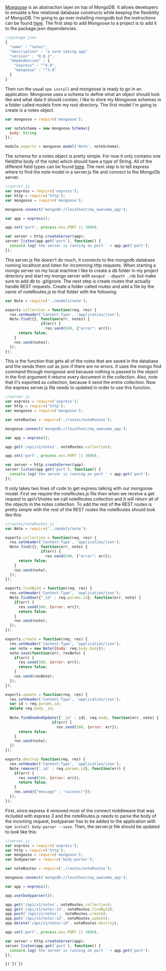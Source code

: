 <a href="http://mongoosejs.com/">Mongoose</a> is an abstraction layer on top of MongoDB. It allows developers to emulate a few relational database constructs while keeping the flexibility of MongoDB. I'm going to go over installing mongodb but the instructions can be found <a href="http://docs.mongodb.org/manual/installation/">here</a>. The first step to add Mongoose to a project is to add it to the package.json dependencies.
```javascript
//package.json
{
  "name" : "notes",
  "description" : "a note taking app"
  "version" : "0.0.1",
  "dependencies" : {
    "express" : "^4.0",
    "mongoose" : "^3.8"
  }
}
```
Then run the usual `npm install` and mongoose is ready to go in an application. Mongoose uses a schema to define what an object should look like and what data it should contain. I like to store my Mongoose schemas in a folder called models from my root directory. The first model I'm going to create is a notes object. 
```javascript
var mongoose = require('mongoose');

var noteSchema = new mongoose.Schema({
  body: String
});

module.exports = mongoose.model('Note', noteSchema);
```
The schema for a notes object is pretty simple. For now it only contains one field(the body of the note) which should have a type of String. All of the different field types can be found <a href="http://mongoosejs.com/docs/api.html#schema_Schema.Types">here</a>. The next step is to tell express where to find the note model in a server.js file and connect to the MongoDb server.
```javascript
//server.js
var express = require('express');
var http = require('http');
var mongoose = require('mongoose');

mongoose.connect('mongodb://localhost/my_awesome_app');

var app = express();

app.set('port', process.env.PORT || 3000);

var server = http.createServer(app);
server.listen(app.get('port'), function() {
  console.log('the server is running on port ' + app.get('port');
});
```
This server.js file doesn't do much, it connects to the mongodb database running localhost and listen for incomming http requests. When starting a mongo server on my local machine I like to create a db folder in my project directory and start my mongo server with `mongod --dbpath ./db` but make sure to add db to .gitignore. The next step is create routes that actually handle REST requests. Create a folder called routes and add a file by the name of noteRoutes.js to that folder with the following:
```javascript
var Note = require('../models/note');

exports.collection = function(req, res) {
  res.setHeader('Content-Type', 'application/json');
  Note.find({}, function(err, notes) {
                if(err) {
                  res.send(500, {"error": err});
      return false;
    }
    res.send(notes);
  });
});
```
This is the function that gets all of the notes that are saved in the database and the sends them out as json if there are no errors. It uses the mongo find command through mongoose and because nothing is passed to the object in the first argument it returns every document in the collection. Also, note that it's exported as collection, because it send the entire collection. Now the express server.js file needs to updated in order to use this function.
```javascript
//server.js
var express = require('express');
var http = require('http');
var mongoose = require('mongoose');

var noteRoutes = require('./routes/noteRoutes');

mongoose.connect('mongodb://localhost/my_awesome_app');

var app = express();

app.get('/api/v1/notes', noteRoutes.collection);

app.set('port', process.env.PORT || 3000);

var server = http.createServer(app);
server.listen(app.get('port'), function() {
  console.log('the server is running on port ' + app.get('port');
});
```
It only takes two lines of code to get express talking with our mongoose model. First we require the noteRoutes.js file then when we receive a get request to api/v1/notes we call noteRoutes.collection and it will return all of the objects in the notes collection. To add the rest of the REST routes is pretty simple with the rest of the REST routes the noteRoutes should look like this:
```javascript
//routes/noteRoutes.js
var Note = require('../models/note');

exports.collection = function(req, res) {
  res.setHeader('Content-Type', 'application/json');
  Note.find({}, function(err, note) {
                if(err) {
                  res.send(500, {"error": err});
      return false;
    }
    res.send(note);
  });
});

exports.findById = function(req, res) {
  res.setHeader('Content-Type', 'application/json');
  Note.findOne({"_id" : req.params.id}, function(err, note) {
    if(err) {
      res.send(500, {error: err});
      return false;
    }
    res.send(note);
  });
});

exports.create = function(req, res) {
  res.setHeader('Content-Type', 'application/json');
  var note = new Note({body: req.body.body});
  note.save(function(err, resNote) {
    if(err) {
      res.send(500, {error: err});
      return false;
    }
    res.send(resNote);
  });
});

exports.update = function(req, res) {
  res.setHeader('Content-Type', 'application/json');
  var id = req.params.id;
  delete req.body._id;
  
  Note.findOneAndUpdate({'_id' : id}, req.body, function(err, note) {
                     if(err) {
                       res.send(500, {error: err});
      return false;
    }
    res.send(note);
  })
});

exports.destroy function(req, res) {
  res.setHeader('Content-Type', 'application/json');
  Note.remove({'_id' : req.params.id}, function(err) {
    if(err) {
      res.send(500, {error: err});
      return false;
    }
    res.send({"message" : "success!"});
  });
});
```
First, since express 4 removed most of the connect middleware that was included with express 3 and the noteRoutes.js needs to parse the body of the incoming request, bodyparser has to be added to the application with `npm install body-parser --save`. Then, the server.js file should be updated to look like this:
```javascript
//server.js
var express = require('express');
var http = require('http');
var mongoose = require('mongoose');
var bodyparser = require('body-parser');

var noteRoutes = require('./routes/noteRoutes');

mongoose.connect('mongodb://localhost/my_awesome_app');

var app = express();

app.use(bodyparser());

app.get('/api/v1/notes', noteRoutes.collection);
app.get('/api/v1/note/:id', noteRoutes.findById);
app.post('/api/v1/notes',  noteRoutes.create);
app.put('/api/v1/note/:id', noteRoutes.update);
app.delete('/api/v1/note/:id', noteRoutes.destroy);

app.set('port', process.env.PORT || 3000);

var server = http.createServer(app);
server.listen(app.get('port'), function() {
  console.log('the server is running on port ' + app.get('port');
});
```
```})`})`})```
